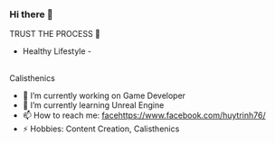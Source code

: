 ### Hi there 👋

<!--
**huytrinh76/huytrinh76** is a ✨ _special_ ✨ repository because its `README.md` (this file) appears on your GitHub profile.

Here are some ideas to get you started:

- 🔭 I’m currently working on ...
- 🌱 I’m currently learning ...
- 👯 I’m looking to collaborate on ...
- 🤔 I’m looking for help with ...
- 💬 Ask me about ...
- 📫 How to reach me: ...
- 😄 Pronouns: ...
- ⚡ Fun fact: ...
-->

TRUST THE PROCESS 🐺
<br>
- Healthy Lifestyle -
<br>
Calisthenics

- 🔭 I’m currently working on Game Developer
- 🌱 I’m currently learning Unreal Engine
- 📫 How to reach me: [face](https://www.facebook.com/huytrinh76/)https://www.facebook.com/huytrinh76/
- ⚡ Hobbies: Content Creation, Calisthenics
